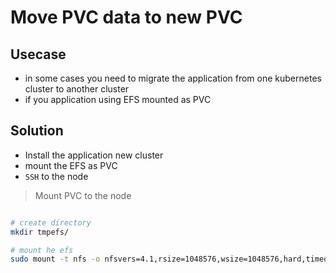 # Move PVC data to new PVC

## Usecase

- in some cases you need to migrate the application from one kubernetes cluster to another cluster
- if you application using EFS mounted as PVC

## Solution

- Install the application new cluster
- mount the EFS as PVC
- `SSH` to the node

> Mount PVC to the node

```bash

# create directory
mkdir tmpefs/

# mount he efs
sudo mount -t nfs -o nfsvers=4.1,rsize=1048576,wsize=1048576,hard,timeo=600,retrans=2,noresvport fs-5teart4g.efs.us-east-1.amazonaws.com:/   tmpefs/

```
